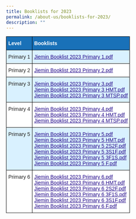 ```yaml
---
title: Booklists for 2023
permalink: /about-us/booklists-for-2023/
description: ""
---
```

<style type="text/css">
.tg  {border-collapse:collapse;border-spacing:0;}
.tg td{border-color:black;border-style:solid;border-width:1px;font-family:Arial, sans-serif;font-size:14px;
  overflow:hidden;padding:10px 5px;word-break:normal;}
.tg th{border-color:black;border-style:solid;border-width:1px;font-family:Arial, sans-serif;font-size:14px;
  font-weight:normal;overflow:hidden;padding:10px 5px;word-break:normal;}
.tg .tg-v99l{background-color:#D9F1FF;color:#21088A;font-weight:bold;text-align:left;text-decoration:underline;vertical-align:top}
.tg .tg-3vx9{background-color:#1971B8;color:#FFF;font-weight:bold;text-align:left;vertical-align:top}
.tg .tg-7uky{background-color:#D9F1FF;color:#222;text-align:left;vertical-align:top}
.tg .tg-tsok{background-color:#FFF;color:#222;text-align:left;vertical-align:top}
.tg .tg-0qnb{background-color:#FFF;color:#21088A;font-weight:bold;text-align:left;text-decoration:underline;vertical-align:top}
</style>
<table class="tg">
<thead>
  <tr>
    <th class="tg-3vx9"><span style="font-weight:bold;color:#FFF;background-color:#1971B8">Level</span></th>
    <th class="tg-3vx9"><span style="font-weight:bold;color:#FFF;background-color:#1971B8">Booklists</span></th>
  </tr>
</thead>
<tbody>
  <tr>
    <td class="tg-7uky"><span style="color:#222;background-color:#D9F1FF">Primary 1</span></td>
    <td class="tg-v99l"><a href="/files%2FBooklists%202023/Jiemin%20Booklist%202023%20Primary%201.pdf"><span style="font-weight:500;text-decoration:underline;color:#21088A">Jiemin Booklist 2023 Primary 1.pdf</span></a><br></td>
  </tr>
  <tr>
    <td class="tg-tsok"><span style="color:#222;background-color:#FFF">Primary 2</span></td>
    <td class="tg-0qnb"><a href="/files%2FBooklists%202023/Jiemin%20Booklist%202023%20Primary%202.pdf"><span style="font-weight:500;text-decoration:underline;color:#21088A">Jiemin Booklist 2023 Primary 2.pdf</span></a><br></td>
  </tr>
  <tr>
    <td class="tg-7uky"><span style="color:#222;background-color:#D9F1FF">Primary 3</span></td>
    <td class="tg-v99l"><a href="/files%2FBooklists%202023/Jiemin%20Booklist%202023%20Primary%203.pdf"><span style="font-weight:500;text-decoration:underline;color:#21088A">Jiemin Booklist 2023 Primary 3.pdf</span></a><br><a href="/files%2FBooklists%202023/Jiemin%20Booklist%202023%20Primary%203%20HMT.pdf"><span style="font-weight:500;text-decoration:underline;color:#21088A">Jiemin Booklist 2023 Primary 3 HMT.pdf</span></a><br><a href="/files%2FBooklists%202023/Jiemin%20Booklist%202023%20Primary%203%20MTSP.pdf"><span style="font-weight:500;text-decoration:underline;color:#21088A">Jiemin Booklist 2023 Primary 3 MTSP.pdf</span></a><br></td>
  </tr>
  <tr>
    <td class="tg-tsok"><span style="color:#222;background-color:#FFF"> Primary 4</span></td>
    <td class="tg-0qnb"><a href="/files%2FBooklists%202023/Jiemin%20Booklist%202023%20Primary%204.pdf"><span style="font-weight:500;text-decoration:underline;color:#21088A">Jiemin Booklist 2023 Primary 4.pdf</span></a><br><a href="/files%2FBooklists%202023/Jiemin%20Booklist%202023%20Primary%204%20HMT.pdf"><span style="font-weight:500;text-decoration:underline;color:#21088A">Jiemin Booklist 2023 Primary 4 HMT.pdf</span></a><br><a href="/files%2FBooklists%202023/Jiemin%20Booklist%202023%20Primary%204%20MTSP.pdf"><span style="font-weight:500;text-decoration:underline;color:#21088A">Jiemin Booklist 2023 Primary 4 MTSP.pdf</span></a><br></td>
  </tr>
  <tr>
    <td class="tg-7uky"><span style="color:#222;background-color:#D9F1FF"> Primary 5</span></td>
    <td class="tg-v99l"><a href="/files%2FBooklists%202023/Jiemin%20Booklist%202023%20Primary%205.pdf"><span style="font-weight:500;text-decoration:underline;color:#21088A">Jiemin Booklist 2023 Primary 5.pdf</span></a><br><a href="/files%2FBooklists%202023/Jiemin%20Booklist%202023%20Primary%205%20HMT.pdf"><span style="font-weight:500;text-decoration:underline;color:#21088A">Jiemin Booklist 2023 Primary 5 HMT.pdf</span></a><br><a href="/files%2FBooklists%202023/Jiemin%20Booklist%202023%20Primary%205%202S2f.pdf"><span style="font-weight:500;text-decoration:underline;color:#21088A">Jiemin Booklist 2023 Primary 5 2S2F.pdf</span></a><br><a href="/files%2FBooklists%202023/Jiemin%20Booklist%202023%20Primary%205%203S1F.pdf"><span style="font-weight:500;text-decoration:underline;color:#21088A">Jiemin Booklist 2023 Primary 5 3S1F.pdf</span></a><br><a href="/files%2FBooklists%202023/Jiemin%20Booklist%202023%20Primary%205%203F1S.pdf"><span style="font-weight:500;text-decoration:underline;color:#21088A">Jiemin Booklist 2023 Primary 5 3F1S.pdf</span></a><br><a href="/files%2FBooklists%202023/Jiemin%20Booklist%202023%20Primary%205%20F.pdf"><span style="font-weight:500;text-decoration:underline;color:#21088A">Jiemin Booklist 2023 Primary 5 F.pdf</span></a><br></td>
  </tr>
  <tr>
    <td class="tg-tsok"><span style="color:#222;background-color:#FFF"> Primary 6</span></td>
    <td class="tg-0qnb"><a href="/files%2FBooklists%202023/Jiemin%20Booklist%202023%20Primary%206.pdf"><span style="font-weight:500;text-decoration:underline;color:#21088A">Jiemin Booklist 2023 Primary 6.pdf</span></a><br><a href="/files%2FBooklists%202023/Jiemin%20Booklist%202023%20Primary%206%20HMT.pdf"><span style="font-weight:500;text-decoration:underline;color:#21088A">Jiemin Booklist 2023 Primary 6 HMT.pdf</span></a><br><a href="/files%2FBooklists%202023/Jiemin%20Booklist%202023%20Primary%206%202S2F.pdf"><span style="font-weight:500;text-decoration:underline;color:#21088A">Jiemin Booklist 2023 Primary 6 2S2F.pdf</span></a><br><a href="/files%2FBooklists%202023/Jiemin%20Booklist%202023%20Primary%206%203F1S.pdf"><span style="font-weight:500;text-decoration:underline;color:#21088A">Jiemin Booklist 2023 Primary 6 3F1S.pdf</span></a><br><a href="/files%2FBooklists%202023/Jiemin%20Booklist%202023%20Primary%206%203S1F.pdf"><span style="font-weight:500;text-decoration:underline;color:#21088A">Jiemin Booklist 2023 Primary 6 3S1F.pdf</span></a><br><a href="/files%2FBooklists%202023/Jiemin%20Booklist%202023%20Primary%206%20F.pdf"><span style="font-weight:500;text-decoration:underline;color:#21088A">Jiemin Booklist 2023 Primary 6 F.pdf</span></a></td>
  </tr>
</tbody>
</table>